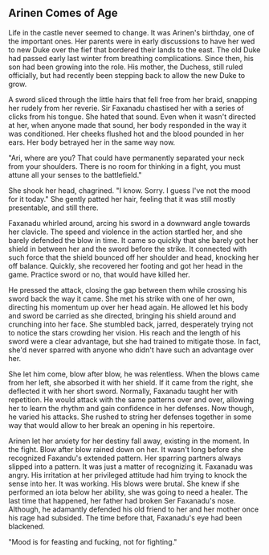 ## Arinen Comes of Age

Life in the castle never seemed to change. It was Arinen's birthday, one of the important ones. Her parents were in early discussions to have her wed to new Duke over the fief that bordered their lands to the east. The old Duke had passed early last winter from breathing complications. Since then, his son had been growing into the role. His mother, the Duchess, still ruled officially, but had recently been stepping back to allow the new Duke to grow.

A sword sliced through the little hairs that fell free from her braid, snapping her rudely from her reverie. Sir Faxanadu chastised her with a series of clicks from his tongue. She hated that sound. Even when it wasn't directed at her, when anyone made that sound, her body responded in the way it was conditioned. Her cheeks flushed hot and the blood pounded in her ears. Her body betrayed her in the same way now.

"Ari, where are you? That could have permanently separated your neck from your shoulders. There is no room for thinking in a fight, you must attune all your senses to the battlefield."

She shook her head, chagrined. "I know. Sorry. I guess I've not the mood for it today." She gently patted her hair, feeling that it was still mostly presentable, and still there.

Faxanadu whirled around, arcing his sword in a downward angle towards her clavicle. The speed and violence in the action startled her, and she barely defended the blow in time. It came so quickly that she barely got her shield in between her and the sword before the strike. It connected with such force that the shield bounced off her shoulder and head, knocking her off balance. Quickly, she recovered her footing and got her head in the game. Practice sword or no, that would have killed her.

He pressed the attack, closing the gap between them while crossing his sword back the way it came. She met his strike with one of her own, directing his momentum up over her head again. He allowed let his body and sword be carried as she directed, bringing his shield around and crunching into her face. She stumbled back, jarred, desperately trying not to notice the stars crowding her vision. His reach and the length of his sword were a clear advantage, but she had trained to mitigate those. In fact, she'd never sparred with anyone who didn't have such an advantage over her.

She let him come, blow after blow, he was relentless. When the blows came from her left, she absorbed it with her shield. If it came from the right, she deflected it with her short sword. Normally, Faxanadu taught her with repetition. He would attack with the same patterns over and over, allowing her to learn the rhythm and gain confidence in her defenses. Now though, he varied his attacks. She rushed to string her defenses together in some way that would allow to her break an opening in his repertoire.

Arinen let her anxiety for her destiny fall away, existing in the moment. In the fight. Blow after blow rained down on her. It wasn't long before she recognized Faxandu's extended pattern. Her sparring partners always slipped into a pattern. It was just a matter of recognizing it. Faxanadu was angry. His irritation at her privileged attitude had him trying to knock the sense into her. It was working. His blows were brutal. She knew if she performed an iota below her ability, she was going to need a healer. The last time that happened, her father had broken Ser Faxanadu's nose. Although, he adamantly defended his old friend to her and her mother once his rage had subsided. The time before that, Faxanadu's eye had been blackened.

"Mood is for feasting and fucking, not for fighting."
